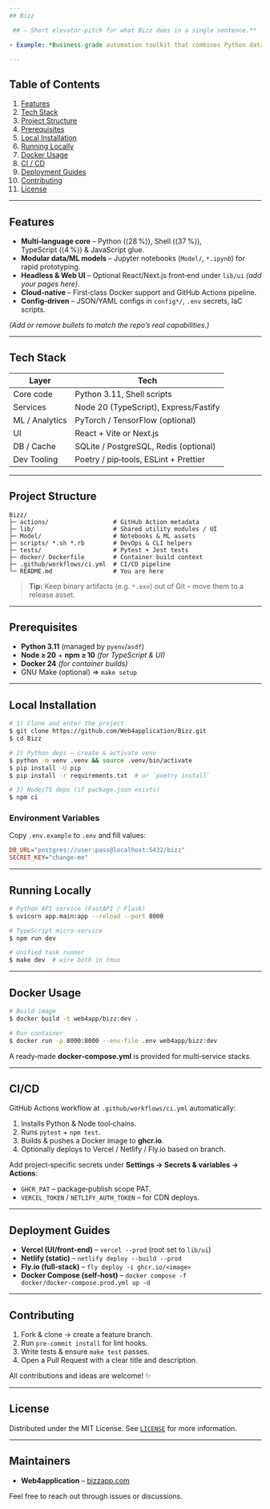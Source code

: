 ```yaml
---
## Bizz

 ## – Short elevator‑pitch for what Bizz does in a single sentence.**

- Example: *Business‑grade automation toolkit that combines Python data pipelines, TypeScript micro‑services and shell utilities into a single deployable stack.*

---
```


## Table of Contents

1. [Features](#features)
2. [Tech Stack](#tech-stack)
3. [Project Structure](#project-structure)
4. [Prerequisites](#prerequisites)
5. [Local Installation](#local-installation)
6. [Running Locally](#running-locally)
7. [Docker Usage](#docker-usage)
8. [CI / CD](#cicd)
9. [Deployment Guides](#deployment-guides)
10. [Contributing](#contributing)
11. [License](#license)

---

## Features

- **Multi‑language core** – Python (⟨28 %⟩), Shell (⟨37 %⟩), TypeScript (⟨4 %⟩) & JavaScript glue.
- **Modular data/ML models** – Jupyter notebooks (`Model/`, `*.ipynb`) for rapid prototyping.
- **Headless & Web UI** – Optional React/Next.js front‑end under `lib/ui` *(add your pages here)*.
- **Cloud‑native** – First‑class Docker support and GitHub Actions pipeline.
- **Config‑driven** – JSON/YAML configs in `config*/`, `.env` secrets, IaC scripts.

*(Add or remove bullets to match the repo’s real capabilities.)*

---

## Tech Stack

| Layer          | Tech                                  |
| -------------- | ------------------------------------- |
| Core code      | Python 3.11, Shell scripts            |
| Services       | Node 20 (TypeScript), Express/Fastify |
| ML / Analytics | PyTorch / TensorFlow (optional)       |
| UI             | React + Vite or Next.js               |
| DB / Cache     | SQLite / PostgreSQL, Redis (optional) |
| Dev Tooling    | Poetry / pip‑tools, ESLint + Prettier |

---

## Project Structure

```
Bizz/
├─ actions/                  # GitHub Action metadata
├─ lib/                      # Shared utility modules / UI
├─ Model/                    # Notebooks & ML assets
├─ scripts/ *.sh *.rb        # DevOps & CLI helpers
├─ tests/                    # Pytest + Jest tests
├─ docker/ Dockerfile        # Container build context
├─ .github/workflows/ci.yml  # CI/CD pipeline
└─ README.md                 # You are here
```

> **Tip:** Keep binary artifacts (e.g. `*.exe`) out of Git – move them to a release asset.

---

## Prerequisites

- **Python 3.11** (managed by `pyenv`/`asdf`)
- **Node ≥ 20** + **npm ≥ 10** *(for TypeScript & UI)*
- **Docker 24** *(for container builds)*
- GNU Make (optional) ⇒ `make setup`

---

## Local Installation

```bash
# 1) Clone and enter the project
$ git clone https://github.com/Web4application/Bizz.git
$ cd Bizz

# 2) Python deps – create & activate venv
$ python -m venv .venv && source .venv/bin/activate
$ pip install -U pip
$ pip install -r requirements.txt  # or `poetry install`

# 3) Node/TS deps (if package.json exists)
$ npm ci
```

### Environment Variables

Copy `.env.example` to `.env` and fill values:

```ini
DB_URL="postgres://user:pass@localhost:5432/bizz"
SECRET_KEY="change‑me"
```

---

## Running Locally

```bash
# Python API service (FastAPI / Flask)
$ uvicorn app.main:app --reload --port 8000

# TypeScript micro‑service
$ npm run dev

# Unified task runner
$ make dev  # wire both in tmux
```

---

## Docker Usage

```bash
# Build image
$ docker build -t web4app/bizz:dev .

# Run container
$ docker run -p 8000:8000 --env-file .env web4app/bizz:dev
```

A ready‑made **docker‑compose.yml** is provided for multi‑service stacks.

---

## CI/CD

GitHub Actions workflow at `.github/workflows/ci.yml` automatically:

1. Installs Python & Node tool‑chains.
2. Runs `pytest` + `npm test`.
3. Builds & pushes a Docker image to **ghcr.io**.
4. Optionally deploys to Vercel / Netlify / Fly.io based on branch.

Add project‑specific secrets under **Settings → Secrets & variables → Actions**:

- `GHCR_PAT` – package‑publish scope PAT.
- `VERCEL_TOKEN` / `NETLIFY_AUTH_TOKEN` – for CDN deploys.

---

## Deployment Guides

- **Vercel (UI/front‑end)** – `vercel --prod` (root set to `lib/ui`)
- **Netlify (static)** – `netlify deploy --build --prod`
- **Fly.io (full‑stack)** – `fly deploy -i ghcr.io/<image>`
- **Docker Compose (self‑host)** – `docker compose -f docker/docker‑compose.prod.yml up -d`

---

## Contributing

1. Fork & clone → create a feature branch.
2. Run `pre-commit install` for lint hooks.
3. Write tests & ensure `make test` passes.
4. Open a Pull Request with a clear title and description.

All contributions and ideas are welcome! ✨

---

## License

Distributed under the MIT License. See [`LICENSE`](LICENSE) for more information.

---

## Maintainers

- **Web4application** – [bizzapp.com](mailto\:kubulee.kl@gmail.com)

Feel free to reach out through issues or discussions.
